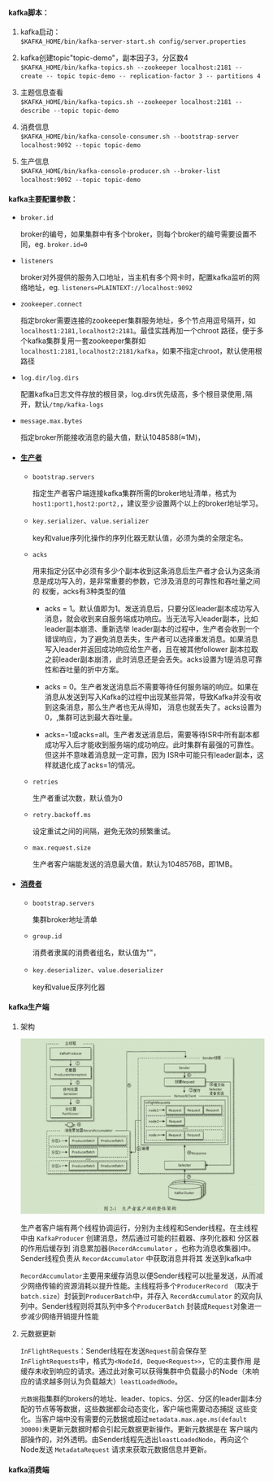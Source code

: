 #### kafka脚本：

1. kafka启动：
   <br/>`$KAFKA_HOME/bin/kafka-server-start.sh config/server.properties`

2. kafka创建topic"topic-demo"，副本因子3，分区数4
   <br/>`$KAFKA_HOME/bin/kafka-topics.sh --zookeeper localhost:2181 -- create -- topic topic-demo -- replication-factor 3 -- partitions 4`

3. 主题信息查看
   <br/>`$KAFKA_HOME/bin/kafka-topics.sh --zookeeper localhost:2181 --describe --topic topic-demo`

4. 消费信息
   <br/>`$KAFKA_HOME/bin/kafka-console-consumer.sh --bootstrap-server localhost:9092 --topic topic-demo`

5. 生产信息
   <br/>`$KAFKA_HOME/bin/kafka-console-producer.sh --broker-list localhost:9092 --topic topic-demo`

#### kafka主要配置参数：

- `broker.id`

  broker的编号，如果集群中有多个broker，则每个broker的编号需要设置不同，eg. `broker.id=0`

- `listeners`

  broker对外提供的服务入口地址，当主机有多个网卡时，配置kafka监听的网络地址，eg. `listeners=PLAINTEXT://localhost:9092`

- `zookeeper.connect`

  指定broker需要连接的zookeeper集群服务地址，多个节点用逗号隔开，如`localhost1:2181,localhost2:2181`。最佳实践再加一个chroot
  路径，便于多个kafka集群复用一套zookeeper集群如`localhost1:2181,localhost2:2181/kafka`，如果不指定chroot，默认使用根路径

- `log.dir/log.dirs`

  配置kafka日志文件存放的根目录，log.dirs优先级高，多个根目录使用`,`隔开，默认`/tmp/kafka-logs`

- `message.max.bytes`

  指定broker所能接收消息的最大值，默认1048588(≈1M)，

- #### [生产者](http://kafka.apache.org/documentation/#producerconfigs)
    - `bootstrap.servers`

      指定生产者客户端连接kafka集群所需的broker地址清单，格式为`host1:port1,host2:port2,`，建议至少设置两个以上的broker地址学习。

    - `key.serializer`、`value.serializer`

      key和value序列化操作的序列化器无默认值，必须为类的全限定名。

    - `acks`

      用来指定分区中必须有多少个副本收到这条消息后生产者才会认为这条消息是成功写入的，是非常重要的参数，它涉及消息的可靠性和吞吐量之间的 权衡，acks有3种类型的值
        - acks = 1。默认值即为1。发送消息后，只要分区leader副本成功写入消息，就会收到来自服务端成功响应。当无法写入leader副本，比如leader副本崩溃、重新选举
          leader副本的过程中，生产者会收到一个错误响应，为了避免消息丢失，生产者可以选择重发消息。如果消息写入leader并返回成功响应给生产者，且在被其他follower
          副本拉取之前leader副本崩溃，此时消息还是会丢失。acks设置为1是消息可靠性和吞吐量的折中方案。

        - acks = 0。生产者发送消息后不需要等待任何服务端的响应。如果在消息从发送到写入Kafka的过程中出现某些异常，导致Kafka并没有收到这条消息，那么生产者也无从得知，
          消息也就丢失了。acks设置为0，,集群可达到最大吞吐量。

        - acks=-1或acks=all。生产者发送消息后，需要等待ISR中所有副本都成功写入后才能收到服务端的成功响应。此时集群有最强的可靠性。但这并不意味着消息就一定可靠，因为
          ISR中可能只有leader副本，这样就退化成了acks=1的情况。

    - `retries`

      生产者重试次数，默认值为0

    - `retry.backoff.ms`

      设定重试之间的间隔，避免无效的频繁重试。

    - `max.request.size`

      生产者客户端能发送的消息最大值，默认为1048576B，即1MB。

- #### [消费者](http://kafka.apache.org/documentation/#consumerconfigs)
    - `bootstrap.servers`

      集群broker地址清单

    - `group.id`

      消费者隶属的消费者组名，默认值为""，
    
    - `key.deserializer`、`value.deserializer`
    
      key和value反序列化器

#### kafka生产端

1. 架构

   ![生产者客户端整体架构](KafkaProducerClientArchitecture.png)

   生产者客户端有两个线程协调运行，分别为主线程和Sender线程。在主线程中由 `KafkaProducer` 创建消息，然后通过可能的拦截器、序列化器和 分区器的作用后缓存到 消息累加器(`RecordAccumulator`
   ，也称为消息收集器)中。Sender线程负责从 `RecordAccumulator` 中获取消息并将其 发送到kafka中

   `RecordAccumulator`主要用来缓存消息以便Sender线程可以批量发送，从而减少网络传输的资源消耗以提升性能。主线程将多个`ProducerRecord`
   （取决于`batch.size`）封装到`ProducerBatch`中，并存入 `RecordAccumulator` 的双向队列中。Sender线程则将其队列中多个`ProducerBatch`
   封装成`Request`对象进一步减少网络开销提升性能

2. 元数据更新

   `InFlightRequests`：Sender线程在发送`Request`前会保存至`InFlightRequests`中，格式为`<NodeId, Deque<Request>>`，它的主要作用
   是缓存未收到响应的请求。通过此对象可以获得集群中负载最小的Node（未响应的请求越多则认为负载越大）`leastLoadedNode`。

   `元数据`指集群的brokers的地址、leader、topics、分区、分区的leader副本分配的节点等等数据，这些数据都会动态变化，客户端也需要动态捕捉
   这些变化。当客户端中没有需要的元数据或超过`metadata.max.age.ms(default 30000)`未更新元数据时都会引起元数据更新操作。更新元数据是在
   客户端内部操作的，对外透明。由Sender线程先选出`leastLoadedNode`，再向这个Node发送 `MetadataRequest` 请求来获取元数据信息并更新。

#### kafka消费端
